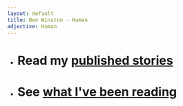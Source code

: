 ```yaml
---
layout: default
title: Ben Winston - Human
adjective: Human
--- 
```


+ # Read my [published stories](/writer) #
+ # See [what I've been reading](/reader) #
